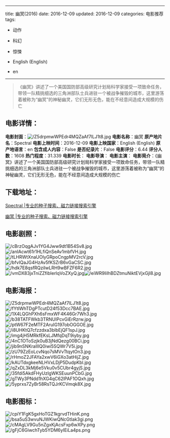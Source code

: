 
---
title: 幽冥(2016)
date: 2016-12-09
updated: 2016-12-09
categories: 电影推荐
tags:
- 动作
- 科幻
- 惊悚

- English (English)
- en
---


> 《幽冥》讲述了一个美国国防部高级研究计划局科学家接受一项致命任务，带领一队精挑细选的三角洲部队士兵进驻一个被战争摧毁的城市，这里游荡着被称为“幽冥”的神秘幽灵，它们无形无色，能在不经意间造成大规模的伤亡

## **电影详情**：

**电影封面**：<img src="https://image.tmdb.org/t/p/w200/Z5drpmwWPEdr4MQZaAf7lLJ1t8.jpg" alt="/Z5drpmwWPEdr4MQZaAf7lLJ1t8.jpg" title="/Z5drpmwWPEdr4MQZaAf7lLJ1t8.jpg">
**电影名称**：幽冥
**原产地片名**：Spectral
**电影上映时间**：2016-12-09
**电影上映国家**：English (English)
**原产地语言**：en
**包含成人内容**：False
**是否纪录片**：False
**电影评分**：6.44
**评分人数**：1608
**热门程度**：31.339
**电影时长**：
**电影导演**：
**电影主演**：
**电影简介**：《幽冥》讲述了一个美国国防部高级研究计划局科学家接受一项致命任务，带领一队精挑细选的三角洲部队士兵进驻一个被战争摧毁的城市，这里游荡着被称为“幽冥”的神秘幽灵，它们无形无色，能在不经意间造成大规模的伤亡

## **下载地址**：
[Spectral |专业的种子搜索、磁力链接搜索引擎](https://movie.amd794.com:2083/?search=Spectral&ordering=&mode=match_phrase&page_size=10&page=1)

[幽冥 |专业的种子搜索、磁力链接搜索引擎](https://movie.amd794.com:2083/?search=%E5%B9%BD%E5%86%A5&ordering=&mode=match_phrase&page_size=10&page=1)
 

## **电影剧照**：
<img src="https://image.tmdb.org/t/p/original/cBrzOqgAJv1YG4Jww9dt1B54Sv8.jpg" alt="/cBrzOqgAJv1YG4Jww9dt1B54Sv8.jpg" title="/cBrzOqgAJv1YG4Jww9dt1B54Sv8.jpg"><img src="https://image.tmdb.org/t/p/original/anIAcwt61r1HLfiQnSeAv1mbfVH.jpg" alt="/anIAcwt61r1HLfiQnSeAv1mbfVH.jpg" title="/anIAcwt61r1HLfiQnSeAv1mbfVH.jpg"><img src="https://image.tmdb.org/t/p/original/tLHRWtXnaUOlyGRpoCngpMV2rcV.jpg" alt="/tLHRWtXnaUOlyGRpoCngpMV2rcV.jpg" title="/tLHRWtXnaUOlyGRpoCngpMV2rcV.jpg"><img src="https://image.tmdb.org/t/p/original/bfvIQaJG4HzAv5fKSZrB6vGaCSC.jpg" alt="/bfvIQaJG4HzAv5fKSZrB6vGaCSC.jpg" title="/bfvIQaJG4HzAv5fKSZrB6vGaCSC.jpg"><img src="https://image.tmdb.org/t/p/original/hdk7E8qsfRQziIwLRH9wBFZF6R2.jpg" alt="/hdk7E8qsfRQziIwLRH9wBFZF6R2.jpg" title="/hdk7E8qsfRQziIwLRH9wBFZF6R2.jpg"><img src="https://image.tmdb.org/t/p/original/vmDX83jxTniZZfibIerlqVoZXyQ.jpg" alt="/vmDX83jxTniZZfibIerlqVoZXyQ.jpg" title="/vmDX83jxTniZZfibIerlqVoZXyQ.jpg"><img src="https://image.tmdb.org/t/p/original/eiWR9liIhBDZtmuNiktEVjxGjI8.jpg" alt="/eiWR9liIhBDZtmuNiktEVjxGjI8.jpg" title="/eiWR9liIhBDZtmuNiktEVjxGjI8.jpg">

## **电影海报**：
<img src="https://image.tmdb.org/t/p/original/Z5drpmwWPEdr4MQZaAf7lLJ1t8.jpg" alt="/Z5drpmwWPEdr4MQZaAf7lLJ1t8.jpg" title="/Z5drpmwWPEdr4MQZaAf7lLJ1t8.jpg"><img src="https://image.tmdb.org/t/p/original/fYtIWhTDgPTcutD24f53Dcc7BAE.jpg" alt="/fYtIWhTDgPTcutD24f53Dcc7BAE.jpg" title="/fYtIWhTDgPTcutD24f53Dcc7BAE.jpg"><img src="https://image.tmdb.org/t/p/original/1X4LQGhPXh6sFmxWF4K46Gr7Wh3.jpg" alt="/1X4LQGhPXh6sFmxWF4K46Gr7Wh3.jpg" title="/1X4LQGhPXh6sFmxWF4K46Gr7Wh3.jpg"><img src="https://image.tmdb.org/t/p/original/b38TATFWkb3TRNUIPcvGiErRzrw.jpg" alt="/b38TATFWkb3TRNUIPcvGiErRzrw.jpg" title="/b38TATFWkb3TRNUIPcvGiErRzrw.jpg"><img src="https://image.tmdb.org/t/p/original/ptW67F2eMTF2AruIG197obOGGOE.jpg" alt="/ptW67F2eMTF2AruIG197obOGGOE.jpg" title="/ptW67F2eMTF2AruIG197obOGGOE.jpg"><img src="https://image.tmdb.org/t/p/original/i8UHKtQ7cfzzdxa3blbEjQF1spJ.jpg" alt="/i8UHKtQ7cfzzdxa3blbEjQF1spJ.jpg" title="/i8UHKtQ7cfzzdxa3blbEjQF1spJ.jpg"><img src="https://image.tmdb.org/t/p/original/img4jH5MRkfEKsLJMfqDqT9iyby.jpg" alt="/img4jH5MRkfEKsLJMfqDqT9iyby.jpg" title="/img4jH5MRkfEKsLJMfqDqT9iyby.jpg"><img src="https://image.tmdb.org/t/p/original/4nC1OToSzjk0uB3jNdQezg00BCi.jpg" alt="/4nC1OToSzjk0uB3jNdQezg00BCi.jpg" title="/4nC1OToSzjk0uB3jNdQezg00BCi.jpg"><img src="https://image.tmdb.org/t/p/original/jib9nSNKraIIIQ0iwi5SQWr7V5i.jpg" alt="/jib9nSNKraIIIQ0iwi5SQWr7V5i.jpg" title="/jib9nSNKraIIIQ0iwi5SQWr7V5i.jpg"><img src="https://image.tmdb.org/t/p/original/zU79ZzEoLcvNqo7sMVvTtqytOn3.jpg" alt="/zU79ZzEoLcvNqo7sMVvTtqytOn3.jpg" title="/zU79ZzEoLcvNqo7sMVvTtqytOn3.jpg"><img src="https://image.tmdb.org/t/p/original/rHmoZ2JFAYa2xwV6iGXo3atHijZ.jpg" alt="/rHmoZ2JFAYa2xwV6iGXo3atHijZ.jpg" title="/rHmoZ2JFAYa2xwV6iGXo3atHijZ.jpg"><img src="https://image.tmdb.org/t/p/original/kAUTdxgkeeNLHVxLDjP5DudpKbl.jpg" alt="/kAUTdxgkeeNLHVxLDjP5DudpKbl.jpg" title="/kAUTdxgkeeNLHVxLDjP5DudpKbl.jpg"><img src="https://image.tmdb.org/t/p/original/qZxDL3kMj6e5Vku0v5CUbr4gyjS.jpg" alt="/qZxDL3kMj6e5Vku0v5CUbr4gyjS.jpg" title="/qZxDL3kMj6e5Vku0v5CUbr4gyjS.jpg"><img src="https://image.tmdb.org/t/p/original/35fdi5AkdFHyUzIgWKSEuunPCbG.jpg" alt="/35fdi5AkdFHyUzIgWKSEuunPCbG.jpg" title="/35fdi5AkdFHyUzIgWKSEuunPCbG.jpg"><img src="https://image.tmdb.org/t/p/original/gTWy3PNdd1hXG4qC62lPAF1OQxh.jpg" alt="/gTWy3PNdd1hXG4qC62lPAF1OQxh.jpg" title="/gTWy3PNdd1hXG4qC62lPAF1OQxh.jpg"><img src="https://image.tmdb.org/t/p/original/5yprxs7ZyBr58RsTQJrKCVmqk8X.jpg" alt="/5yprxs7ZyBr58RsTQJrKCVmqk8X.jpg" title="/5yprxs7ZyBr58RsTQJrKCVmqk8X.jpg">

## **电影图标**：
<img src="https://image.tmdb.org/t/p/original/cpiY1FgK5gxHoTGZ1kgrvdTHinK.png" alt="/cpiY1FgK5gxHoTGZ1kgrvdTHinK.png" title="/cpiY1FgK5gxHoTGZ1kgrvdTHinK.png"><img src="https://image.tmdb.org/t/p/original/bsa5uS3wvuNJWKiwQNcGtIak3gi.png" alt="/bsa5uS3wvuNJWKiwQNcGtIak3gi.png" title="/bsa5uS3wvuNJWKiwQNcGtIak3gi.png"><img src="https://image.tmdb.org/t/p/original/cMAgLV9Gu5nZgxKjAcsFxp6wXPy.png" alt="/cMAgLV9Gu5nZgxKjAcsFxp6wXPy.png" title="/cMAgLV9Gu5nZgxKjAcsFxp6wXPy.png"><img src="https://image.tmdb.org/t/p/original/gFjC6GiwchTyb5YDM6yIEiLa4ps.png" alt="/gFjC6GiwchTyb5YDM6yIEiLa4ps.png" title="/gFjC6GiwchTyb5YDM6yIEiLa4ps.png">
